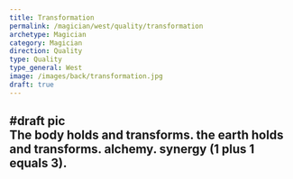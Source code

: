 ```yaml
---
title: Transformation
permalink: /magician/west/quality/transformation
archetype: Magician
category: Magician
direction: Quality
type: Quality
type_general: West
image: /images/back/transformation.jpg
draft: true
---
```

#draft pic  
The body holds and transforms. the earth holds and transforms. alchemy. synergy (1 plus 1 equals 3). 
---
